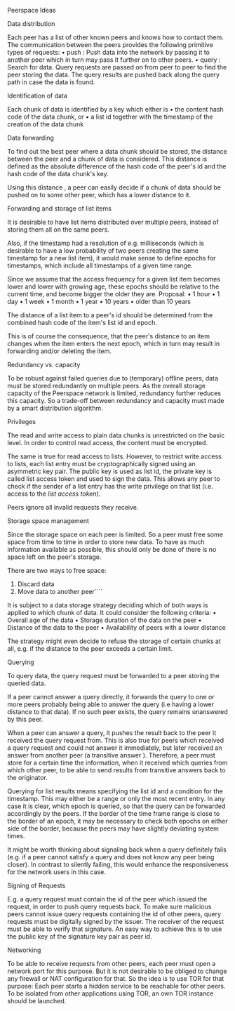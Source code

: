 
Peerspace Ideas

Data distribution

Each peer has a list of other known peers and knows how to contact them. The communication between the peers provides the following primitive types of requests:
• push : Push data into the network by passing it to another peer which in turn may pass it further on to other peers.
• query : Search for data. Query requests are passed on from peer to peer to find the peer storing the data. The query results are pushed back along the query path in case the data is found.

Identification of data

Each chunk of data is identified by a key which either is
• the content hash code of the data chunk, or
• a list id together with the timestamp of the creation of the data chunk

Data forwarding

To find out the best peer where a data chunk should be stored, the distance between the peer and a chunk of data is considered. This distance is defined as the absolute difference of the hash code of the peer's id and the hash code of the data chunk's key.

Using this distance , a peer can easily decide if a chunk of data should be pushed on to some other peer, which has a lower distance to it.

Forwarding and storage of list items

It is desirable to have list items distributed over multiple peers, instead of storing them all on the same peers.

Also, if the timestamp had a resolution of e.g. milliseconds (which is desirable to have a low probability of two peers creating the same timestamp for a new list item), it would make sense to define epochs for timestamps, which include all timestamps of a given time range.

Since we assume that the access frequency for a given list item becomes lower and lower with growing age, these epochs should be relative to the current time, and become bigger the older they are. Proposal:
• 1 hour
• 1 day
• 1 week
• 1 month
• 1 year
• 10 years
• older than 10 years

The distance of a list item to a peer's id should be determined from the combined hash code of the item's list id and epoch.

This is of course the consequence, that the peer's distance to an item changes when the item enters the next epoch, which in turn may result in forwarding and/or deleting the item.

Redundancy vs. capacity

To be robust against failed queries due to (temporary) offline peers, data must be stored redundantly on multiple peers. As the overall storage capacity of the Peerspace network is limited, redundancy further reduces this capacity. So a trade-off between redundancy and capacity must made by a smart distribution algorithm.

Privileges

The read and write access to plain data chunks is unrestricted on the basic level. In order to control read access, the content must be encrypted.

The same is true for read access to lists. However, to restrict write access to lists, each list entry must be cryptographically signed using an asymmetric key pair. The public key is used as list id, the private key is called list access token and used to sign the data. This allows any peer to check if the sender of a list entry has the write privilege on that list (i.e. access to the _list access token_).

Peers ignore all invalid requests they receive.

Storage space management

Since the storage space on each peer is limited. So a peer must free some space from time to time in order to store new data. To have as much information available as possible, this should only be done of there is no space left on the peer's storage.

There are two ways to free space:
1. Discard data
2. Move data to another peer````

It is subject to a data storage strategy deciding which of both ways is applied to which chunk of data. It could consider the following criteria:
• Overall age of the data
• Storage duration of the data on the peer
• Distance of the data to the peer
• Availability of peers with a lower distance

The strategy might even decide to refuse the storage of certain chunks at all, e.g. if the distance to the peer exceeds a certain limit.

Querying

To query data, the query request must be forwarded to a peer storing the queried data.

If a peer cannot answer a query directly, it forwards the query to one or more peers probably being able to answer the query (i.e having a lower distance to that data). If no such peer exists, the query remains unanswered by this peer.

When a peer can answer a query, it pushes the result back to the peer it received the query request from. This is also true for peers which received a query request and could not answer it immediately, but later received an answer from another peer (a transitive answer ). Therefore, a peer must store for a certain time the information, when it received which queries from which other peer, to be able to send results from transitive answers back to the originator.

Querying for list results means specifying the list id and a condition for the timestamp. This may either be a range or only the most recent entry. In any case it is clear, which epoch is queried, so that the query can be forwarded accordingly by the peers. If the border of the time frame range is close to the border of an epoch, it may be necessary to check both epochs on either side of the border, because the peers may have slightly deviating system times.

It might be worth thinking about signaling back when a query definitely fails (e.g. if a peer cannot satisfy a query and does not know any peer being closer). In contrast to silently failing, this would enhance the responsiveness for the network users in this case.

Signing of Requests

E.g. a query request must contain the id of the peer which issued the request, in order to push query requests back. To make sure malicious peers cannot issue query requests containing the id of other peers, query requests must be digitally signed by the issuer. The receiver of the request must be able to verify that signature. An easy way to achieve this is to use the public key of the signature key pair as peer id.

Networking

To be able to receive requests from other peers, each peer must open a network port for this purpose. But it is not desirable to be obliged to change any firewall or NAT configuration for that. So the idea is to use TOR for that purpose: Each peer starts a hidden service to be reachable for other peers. To be isolated from other applications using TOR, an own TOR instance should be launched.